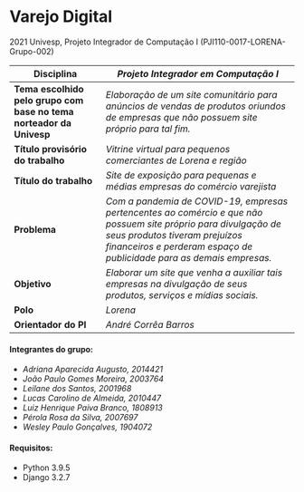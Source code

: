 # Varejo Digital

2021 Univesp, Projeto Integrador de Computação I (PJI110-0017-LORENA-Grupo-002)



| Disciplina                                                   | *Projeto Integrador em Computação I*                         |
| ------------------------------------------------------------ | ------------------------------------------------------------ |
| **Tema** **escolhido pelo grupo com base no tema** **norteador** **da** **Univesp** | *Elaboração de um site comunitário para anúncios de vendas de produtos oriundos de empresas que não possuem site próprio para tal fim.* |
| **Título provisório do trabalho**                            | *Vitrine virtual para pequenos comerciantes de Lorena e região* |
| **Título do trabalho**                                       | *Site de exposição para pequenas e médias empresas do comércio varejista* |
| **Problema**                                                 | *Com a pandemia de COVID-19, empresas pertencentes ao comércio e que não possuem site próprio para divulgação de seus produtos tiveram prejuízos financeiros e perderam espaço de publicidade para as demais empresas.* |
| **Objetivo**                                                 | *Elaborar um site que venha a auxiliar tais empresas na divulgação de seus produtos, serviços e mídias sociais.* |
| **Polo**                                                     | *Lorena*                                                     |
| **Orientador do PI**                                         | *André Corrêa Barros*                                        |



#### Integrantes do grupo:

- *Adriana Aparecida Augusto, 2014421*
- *João Paulo Gomes Moreira, 2003764*
- *Leilane dos Santos, 2001968*
- *Lucas Carolino de Almeida,* *2010447*
- *Luiz Henrique Paiva Branco, 1808913*
- *Pérola Rosa da Silva,* *2007697*
- *Wesley Paulo Gonçalves, 1904072*



#### Requisitos:

- Python 3.9.5
- Django 3.2.7